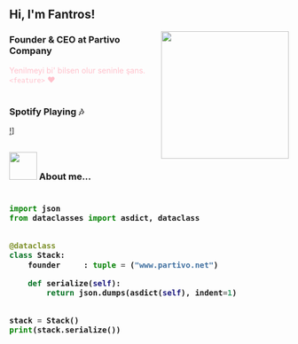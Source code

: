 <h2> Hi, I'm Fantros!</h2>
<img align='right' src="https://spotify-github-profile.vercel.app/api/view?uid=31us4ohbcaotjvvfxk5szygl4tle&cover_image=false&theme=default" width="230">

### Founder & CEO at Partivo Company
<font color="pink">Yenilmeyi bi' bilsen olur seninle şans. </em> `<feature>` :heart: </font>
#

### Spotify Playing :notes:
[!](https://github-readme-stats.vercel.app/api?username=fantros&show_icons=true&theme=dark)] 
<br/>
<h2>


### <img src="https://media.giphy.com/media/l1J9w5fqmQ3qEBOdW/giphy.gif" width="50"> About me...  

<h3>
    
```python
​
import json
from dataclasses import asdict, dataclass


@dataclass
class Stack:
    founder     : tuple = ("www.partivo.net")

    def serialize(self):
        return json.dumps(asdict(self), indent=1)


stack = Stack()
print(stack.serialize())
​
```
</h3>

